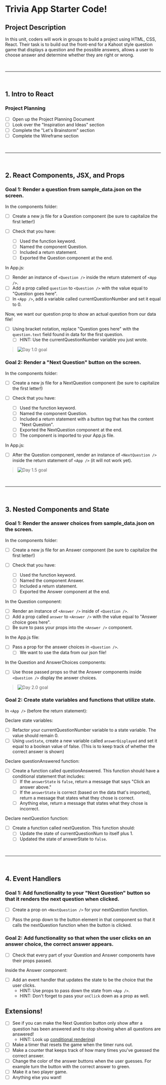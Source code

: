 # Trivia App Starter Code!

## Project Description

In this unit, coders will work in groups to build a project using HTML, CSS, React. Their task is to build out the front-end for a Kahoot style question game that displays a question and the possible answers, allows a user to choose answer and determine whether they are right or wrong.

<br>

---

<br>

## 1. Intro to React

### Project Planning

- [ ] Open up the Project Planning Document
- [ ] Look over the "Inspiration and Ideas" section
- [ ] Complete the "Let's Brainstorm" section
- [ ] Complete the Wireframe section

<br>

---

<br>

## 2. React Components, JSX, and Props

### Goal 1: Render a question from sample_data.json on the screen.

In the components folder:

- [ ] Create a new js file for a Question component (be sure to capitalize the first letter!)
- [ ] Check that you have:

  - [ ] Used the function keyword.
  - [ ] Named the component Question.
  - [ ] Included a return statement.
  - [ ] Exported the Question component at the end.

In App.js:

- [ ] Render an instance of `<Question />` inside the return statement of `<App />`.
- [ ] Add a prop called `question` to `<Question />` with the value equal to "Question goes here".
- [ ] In `<App />`, add a variable called currentQuestionNumber and set it equal to 0.

Now, we want our question prop to show an actual question from our data file!

- [ ] Using bracket notation, replace "Question goes here" with the `question.text` field found in data for the first question.
  - [ ] HINT: Use the currentQuestionNumber variable you just wrote.

> ![Day 1.0 goal](https://i.imgur.com/eTZAXGk.png)

### Goal 2: Render a "Next Question" button on the screen.

In the components folder:

- [ ] Create a new js file for a NextQuestion component (be sure to capitalize the first letter!)

- [ ] Check that you have:

  - [ ] Used the function keyword.
  - [ ] Named the component Question.
  - [ ] Included a return statement with a button tag that has the content "Next Question".
  - [ ] Exported the NextQuestion component at the end.
  - [ ] The component is imported to your App.js file.

In App.js:

- [ ] After the Question component, render an instance of `<NextQuestion />` inside the return statement of `<App />` (it will not work yet).

> ![Day 1.5 goal](https://i.imgur.com/o4MzPjL.png)

<br>

---

<br>

## 3. Nested Components and State

### Goal 1: Render the answer choices from sample_data.json on the screen.

In the components folder:

- [ ] Create a new js file for an Answer component (be sure to capitalize the first letter!)
- [ ] Check that you have:

  - [ ] Used the function keyword.
  - [ ] Named the component Answer.
  - [ ] Included a return statement.
  - [ ] Exported the Answer component at the end.

In the Question component:

- [ ] Render an instance of `<Answer />` inside of `<Question />`.
- [ ] Add a prop called `answer` to `<Answer />` with the value equal to "Answer choice goes here".
- [ ] Be sure to pass your props into the `<Answer />` component.

In the App.js file:

- [ ] Pass a prop for the answer choices in `<Question />`.
  - [ ] We want to use the data from our json file!

In the Question and AnswerChoices components:

- [ ] Use those passed props so that the Answer components inside `<Question />` display the answer choices.

> ![Day 2.0 goal](https://i.imgur.com/VpA8eRc.png)

### Goal 2: Create state variables and functions that utilize state.

In `<App />` (before the return statement):

Declare state variables:

- [ ] Refactor your currentQuestionNumber variable to a state variable. The value should remain 0.
- [ ] Using `useState`, create a new variable called `answerDisplayed` and set it equal to a boolean value of false. (This is to keep track of whether the correct answer is shown)

Declare questionAnswered function:

- [ ] Create a function called questionAnswered. This function should have a conditional statement that includes:
  - [ ] If the `answerState` is `false`, return a message that says "Click an answer above."
  - [ ] If the `answerState` is correct (based on the data that's imported), return a message that states what they chose is correct.
  - [ ] Anything else, return a message that states what they chose is incorrect.

Declare nextQuestion function:

- [ ] Create a function called nextQuestion. This function should:
  - [ ] Update the state of currentQuestionNum to itself plus 1.
  - [ ] Updated the state of answerState to `false`.

<!-- > ![Day 2.5 goal - unanswered](https://i.imgur.com/JI6GroE.png) >![Day 2.5 goal - answered](https://i.imgur.com/rufYX84.png) -->

<br>

---

<br>

## 4. Event Handlers

### Goal 1: Add functionality to your "Next Question" button so that it renders the next question when clicked.

- [ ] Create a prop on `<NextQuestion />` for your nextQuestion function.
- [ ] Pass the prop down to the button element in that component so that it calls the nextQuestion function when the button is clicked.


### Goal 2: Add functionality so that when the user clicks on an answer choice, the correct answer appears.

- [ ] Check that every part of your Question and Answer components have their props passed.

Inside the Answer component:

- [ ] Add an event handler that updates the state to be the choice that the user clicks.
  - HINT: Use props to pass down the state from `<App />`.
  - HINT: Don't forget to pass your `onClick` down as a prop as well.


## Extensions!

- [ ] See if you can make the Next Question button only show after a question has been answered and to stop showing when all questions are answered!
  - HINT: Look up [conditional rendering](https://reactjs.org/docs/conditional-rendering.html))
- [ ] Make a timer that resets the game when the timer runs out.
- [ ] Make a counter that keeps track of how many times you've guessed the correct answer.
- [ ] Change the color of the answer buttons when the user guesses. For example turn the button with the correct answer to green.
- [ ] Make it a two player game.
- [ ] Anything else you want!
